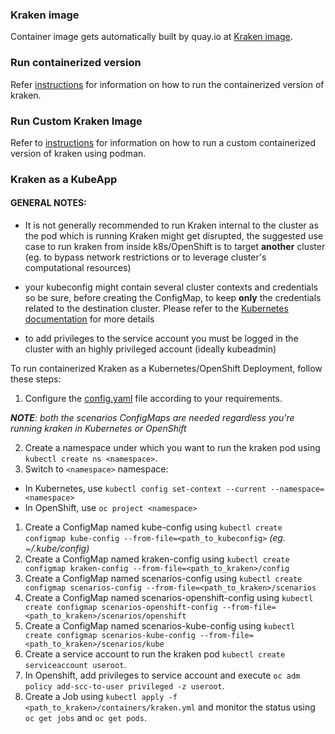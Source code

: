 
### Kraken image

  

Container image gets automatically built by quay.io at [Kraken image](https://quay.io/chaos-kubox/krkn).

  

### Run containerized version

Refer [instructions](https://github.com/redhat-chaos/krkn/blob/main/docs/installation.md#run-containerized-version) for information on how to run the containerized version of kraken.

  
  

### Run Custom Kraken Image

Refer to [instructions](https://github.com/redhat-chaos/krkn/blob/main/containers/build_own_image-README.md) for information on how to run a custom containerized version of kraken using podman.

  
  

### Kraken as a KubeApp

#### GENERAL NOTES:

- It is not generally recommended to run Kraken internal to the cluster as the pod which is running Kraken might get disrupted, the suggested use case to run kraken from inside k8s/OpenShift is to target **another** cluster (eg. to bypass network restrictions or to leverage cluster's computational resources)

- your kubeconfig might contain several cluster contexts and credentials so be sure, before creating the ConfigMap, to keep **only** the credentials related to the destination cluster. Please refer to the [Kubernetes documentation](https://kubernetes.io/docs/tasks/access-application-cluster/configure-access-multiple-clusters/) for more details
- to add privileges to the service account you must be logged in the cluster with an highly privileged account (ideally kubeadmin)

  

To run containerized Kraken as a Kubernetes/OpenShift Deployment, follow these steps:

1. Configure the [config.yaml](https://github.com/redhat-chaos/krkn/blob/main/config/config.yaml) file according to your requirements.

***NOTE**: both the scenarios ConfigMaps are needed regardless you're running kraken in Kubernetes or OpenShift*

2. Create a namespace under which you want to run the kraken pod using `kubectl create ns <namespace>`.
3. Switch to `<namespace>` namespace:
- In Kubernetes, use `kubectl config set-context --current --namespace=<namespace>`
- In OpenShift, use `oc project <namespace>`
  
1. Create a ConfigMap named kube-config using `kubectl create configmap kube-config --from-file=<path_to_kubeconfig>`  *(eg. ~/.kube/config)*
2. Create a ConfigMap named kraken-config using `kubectl create configmap kraken-config --from-file=<path_to_kraken>/config`
3. Create a ConfigMap named scenarios-config using `kubectl create configmap scenarios-config --from-file=<path_to_kraken>/scenarios`
4. Create a ConfigMap named scenarios-openshift-config using `kubectl create configmap scenarios-openshift-config --from-file=<path_to_kraken>/scenarios/openshift`
5. Create a ConfigMap named scenarios-kube-config using `kubectl create configmap scenarios-kube-config --from-file=<path_to_kraken>/scenarios/kube` 
6. Create a service account to run the kraken pod `kubectl create serviceaccount useroot`.
7.  In Openshift, add privileges to service account and execute `oc adm policy add-scc-to-user privileged -z useroot`.
8.  Create a Job using `kubectl apply -f <path_to_kraken>/containers/kraken.yml` and monitor the status using `oc get jobs` and `oc get pods`.